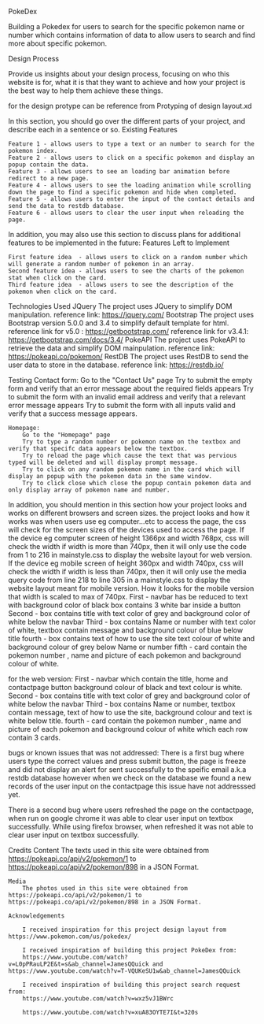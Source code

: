 PokeDex

Building a Pokedex for users to search for the specific pokemon name or number which contains information of data to allow
users to search and find more about specific pokemon. 

Design Process

Provide us insights about your design process, focusing on who this website is for, what it is that they want to achieve and how your project is the best way to help them achieve these things.

for the design protype can be reference from Protyping of design layout.xd  

In this section, you should go over the different parts of your project, and describe each in a sentence or so.
Existing Features

    Feature 1 - allows users to type a text or an number to search for the pokemon index.
    Feature 2 - allows users to click on a specific pokemon and display an popup contain the data.
    Feature 3 - allows users to see an loading bar animation before redirect to a new page.
    Feature 4 - allows users to see the loading animation while scrolling down the page to find a specific pokemon and hide when completed.
    Feature 5 - allows users to enter the input of the contact details and send the data to restdb database.
    Feature 6 - allows users to clear the user input when reloading the page.

In addition, you may also use this section to discuss plans for additional features to be implemented in the future:
Features Left to Implement

    First feature idea  - allows users to click on a random number which will generate a random number of pokemon in an array.
    Second feature idea - allows users to see the charts of the pokemon stat when click on the card.
    Third feature idea  - allows users to see the description of the pokemon when click on the card.

Technologies Used
    JQuery
        The project uses JQuery to simplify DOM manipulation.
        reference link: https://jquery.com/
    Bootstrap 
        The project uses Bootstrap version 5.0.0 and 3.4 to simplify default template for html.
        reference link for v5.0  : https://getbootstrap.com/ 
        reference link for v3.4.1: https://getbootstrap.com/docs/3.4/
    PokeAPI
        The project uses PokeAPI to retrieve the data and simplify DOM mainpulation.
        reference link: https://pokeapi.co/pokemon/
    RestDB
        The project uses RestDB to send the user data to store in the database.
        reference link: https://restdb.io/

Testing
    Contact form:
        Go to the "Contact Us" page
        Try to submit the empty form and verify that an error message about the required fields appears
        Try to submit the form with an invalid email address and verify that a relevant error message appears
        Try to submit the form with all inputs valid and verify that a success message appears.
    
    Homepage:
        Go to the "Homepage" page
        Try to type a random number or pokemon name on the textbox and verify that specifc data appears below the textbox.
        Try to reload the page which cause the text that was pervious typed will be deleted and will display prompt message.
        Try to click on any random pokemon name in the card which will display an popup with the pokemon data in the same window.
        Try to click close which close the popup contain pokemon data and only display array of pokemon name and number.

In addition, you should mention in this section how your project looks and works on different browsers and screen sizes.
the project looks and how it works was when users use eg computer...etc to access the page, the css will check for the screen sizes 
of the devices used to access the page. If the device eg computer screen of height 1366px and width 768px, css will check the width if width is more than 740px, then it will only use the code from 1 to 216 in mainstyle.css to display the website layout for web version. If the device eg mobile screen of height 360px and width 740px, css will check the width if width is less than 740px, then it will only use the media query code from line 218 to line 305 in a mainstyle.css to display the website layout meant for mobile version. How it looks for the mobile version that width is scaled to max of 740px.
First  - navbar has be reduced to text with background color of black box contains 3 white bar inside a button
Second - box contains title with text color of grey and background color of white below the navbar
Third  - box contains Name or number with text color of white, textbox contain message and background colour of blue below title
fourth - box contains text of how to use the site text colour of white and background colour of grey below Name or number
fifth  - card contain the pokemon number , name and picture of each pokemon and background colour of white.

for the web version:
First  - navbar which contain the title, home and contactpage button background colour of black and text colour is white.
Second - box contains title with text color of grey and background color of white below the navbar
Third  - box contains Name or number, textbox contain message, text of how to use the site, background colour and text is white below title.
fourth - card contain the pokemon number , name and picture of each pokemon and background colour of white which each row contain 3 cards.

bugs or known issues that was not addressed:
There is a first bug where users type the correct values and press submit button, the page is freeze and did not display an alert for
sent successfully to the speific email a.k.a restdb database however when we check on the database we found a new records of the 
user input on the contactpage this issue have not addresssed yet.

There is a second bug where users refreshed the page on the contactpage, when run on google chrome it was able to clear user input on 
textbox successfully. While using firefox browser, when refreshed it was not able to clear user input on textbox successfully.

Credits
    Content
        The texts used in this site were obtained from https://pokeapi.co/api/v2/pokemon/1 to https://pokeapi.co/api/v2/pokemon/898 in a JSON Format.

    Media
        The photos used in this site were obtained from https://pokeapi.co/api/v2/pokemon/1 to https://pokeapi.co/api/v2/pokemon/898 in a JSON Format.

    Acknowledgements

        I received inspiration for this project design layout from https://www.pokemon.com/us/pokedex/
    
        I received inspiration of building this project PokeDex from: 
        https://www.youtube.com/watch?v=L0pPRauLP2E&t=s&ab_channel=JamesQQuick and https://www.youtube.com/watch?v=T-VQUKeSU1w&ab_channel=JamesQQuick

        I received inspiration of building this project search request from:
        https://www.youtube.com/watch?v=wxz5vJ1BWrc

        https://www.youtube.com/watch?v=xuA83OYTE7I&t=320s